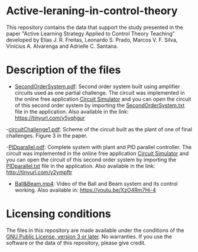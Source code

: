 # Active-leraning-in-control-theory
This repository contains the data that support the study presented in the paper "Active Learning Strategy Applied to Control Theory Teaching" developed by Elias J. R. Freitas, Leonardo S. Prado, Marcos V. F. Silva, Vinícius A. Alvarenga and Adrielle C. Santana.

# Description of the files

- [SecondOrderSystem.pdf](https://github.com/Adrielle-Santana/Active-leraning-in-control-theory/blob/main/SecondOrderSystem.pdf): Second  order  system  built  using   amplifier   circuits  used as one partial challenge. The circuit was implemented in the online free application [Circuit Simulator](https://www.falstad.com/circuit/circuitjs.html) and you can open the circuit of this second order system by importing the [SecondOrderSystem.txt](https://github.com/Adrielle-Santana/Active-leraning-in-control-theory/blob/main/SecondOrderSystem.txt) file in the application. Also available in the link: https://tinyurl.com/y5yqhgur

-[circuitChallenge1.pdf](https://github.com/Adrielle-Santana/Active-leraning-in-control-theory/blob/main/circuitChallenge1.pdf): Scheme of the circuit built as the plant of one of final challenges. Figure 3 in the paper.

-[PIDparallel.pdf](https://github.com/Adrielle-Santana/Active-leraning-in-control-theory/blob/main/PIDparallel.pdf): Complete system with plant and PID parallel controller. The circuit was implemented in the online free application [Circuit Simulator](https://www.falstad.com/circuit/circuitjs.html) and you can open the circuit of this second order system by importing the [PIDparallel.txt](https://github.com/Adrielle-Santana/Active-leraning-in-control-theory/blob/main/PIDparallel.txt) file in the application. Also available in the link: http://tinyurl.com/y2ympftr

- [Ball&Beam.mp4](https://github.com/Adrielle-Santana/Active-leraning-in-control-theory/blob/main/Ball%26Beam.mp4): Video of the Ball and Beam system and its control working. Also available in: https://youtu.be/XzO4Rm7Hi-4


# Licensing conditions

The files in this repository are made available under the conditions of the [GNU Public License, version 3 or later](https://github.com/Adrielle-Santana/Active-leraning-in-control-theory/blob/main/LICENSE). No warranties. If you use the software or the data of this repository, please give credit.
